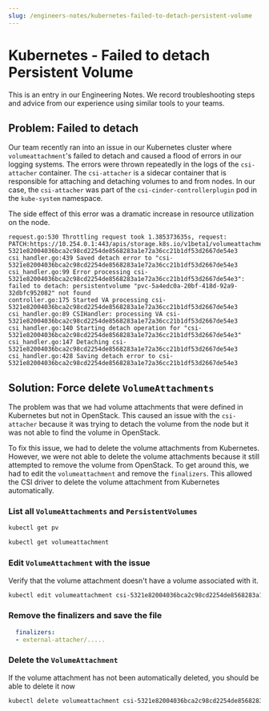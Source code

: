 ```yaml
---
slug: /engineers-notes/kubernetes-failed-to-detach-persistent-volume
---
```


# Kubernetes - Failed to detach Persistent Volume

This is an entry in our Engineering Notes. We record troubleshooting steps
and advice from our experience using similar tools to your teams.

## Problem: Failed to detach

Our team recently ran into an issue in our Kubernetes cluster where
`volumeattachment`'s failed to detach and caused a flood of errors in our
logging systems. The errors were thrown repeatedly in the logs of the `csi-attacher`
container. The `csi-attacher` is a sidecar container that is responsible
for attaching and detaching volumes to and from nodes. In our case,
the `csi-attacher` was part of the `csi-cinder-controllerplugin` pod in
the `kube-system` namespace.

The side effect of this error was a dramatic increase in resource utilization
on the node.

```text
request.go:530 Throttling request took 1.385373635s, request: PATCH:https://10.254.0.1:443/apis/storage.k8s.io/v1beta1/volumeattachments/csi-5321e82004036bca2c98cd2254de8568283a1e72a36cc21b1df53d2667de54e3
csi_handler.go:439 Saved detach error to "csi-5321e82004036bca2c98cd2254de8568283a1e72a36cc21b1df53d2667de54e3
csi_handler.go:99 Error processing csi-5321e82004036bca2c98cd2254de8568283a1e72a36cc21b1df53d2667de54e3": failed to detach: persistentvolume "pvc-5a4edc0a-20bf-418d-92a9-32dbfc952082" not found
controller.go:175 Started VA processing csi-5321e82004036bca2c98cd2254de8568283a1e72a36cc21b1df53d2667de54e3
csi_handler.go:89 CSIHandler: processing VA csi-5321e82004036bca2c98cd2254de8568283a1e72a36cc21b1df53d2667de54e3
csi_handler.go:140 Starting detach operation for "csi-5321e82004036bca2c98cd2254de8568283a1e72a36cc21b1df53d2667de54e3"
csi_handler.go:147 Detaching csi-5321e82004036bca2c98cd2254de8568283a1e72a36cc21b1df53d2667de54e3
csi_handler.go:428 Saving detach error to csi-5321e82004036bca2c98cd2254de8568283a1e72a36cc21b1df53d2667de54e3
```

## Solution: Force delete `VolumeAttachments`

The problem was that we had volume attachments that were defined in Kubernetes
but not in OpenStack. This caused an issue with the `csi-attacher` because it
was trying to detach the volume from the node but it was not able to find the
volume in OpenStack.

To fix this issue, we had to delete the volume attachments from Kubernetes. However,
we were not able to delete the volume attachments because it still attempted to
remove the volume from OpenStack. To get around this, we had to edit the
`volumeattachment` and remove the `finalizers`. This allowed the CSI driver to
delete the volume attachment from Kubernetes automatically.

### List all `VolumeAttachments` and `PersistentVolumes`

```bash
kubectl get pv
```

```bash
kubectl get volumeattachment
```

### Edit `VolumeAttachment` with the issue

Verify that the volume attachment doesn't have a volume associated with it.

```bash
kubectl edit volumeattachment csi-5321e82004036bca2c98cd2254de8568283a1e72a36cc21b1df53d2667de54e3
```

### Remove the finalizers and save the file

```yaml
  finalizers:
  - external-attacher/.....
```

### Delete the `VolumeAttachment`

If the volume attachment has not been automatically deleted, you should be
able to delete it now

```bash
kubectl delete volumeattachment csi-5321e82004036bca2c98cd2254de8568283a1e72a36cc21b1df53d2667de54e3
```
